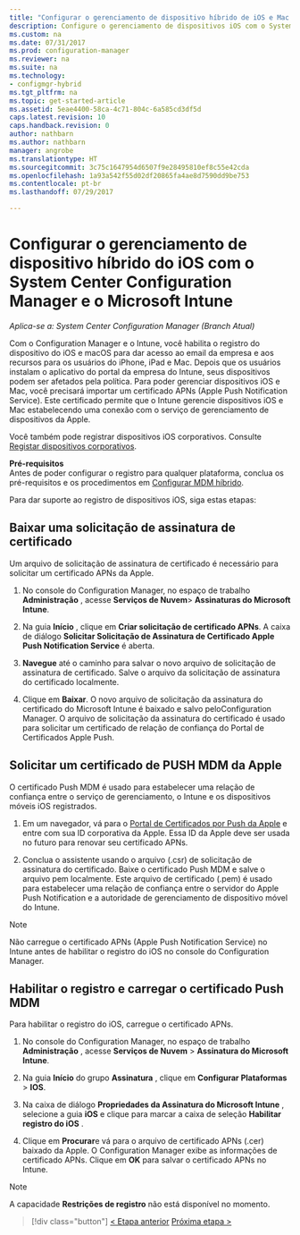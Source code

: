 ```yaml
---
title: "Configurar o gerenciamento de dispositivo híbrido de iOS e Mac com o System Center Configuration Manager e o Microsoft Intune | Microsoft Docs"
description: Configure o gerenciamento de dispositivos iOS com o System Center Configuration Manager e o Microsoft Intune.
ms.custom: na
ms.date: 07/31/2017
ms.prod: configuration-manager
ms.reviewer: na
ms.suite: na
ms.technology:
- configmgr-hybrid
ms.tgt_pltfrm: na
ms.topic: get-started-article
ms.assetid: 5eae4400-58ca-4c71-804c-6a585cd3df5d
caps.latest.revision: 10
caps.handback.revision: 0
author: nathbarn
ms.author: nathbarn
manager: angrobe
ms.translationtype: HT
ms.sourcegitcommit: 3c75c1647954d6507f9e28495810ef8c55e42cda
ms.openlocfilehash: 1a93a542f55d02df20865fa4ae8d7590dd9be753
ms.contentlocale: pt-br
ms.lasthandoff: 07/29/2017

---
```

# <a name="set-up-ios-hybrid-device-management-with-system-center-configuration-manager-and-microsoft-intune"></a>Configurar o gerenciamento de dispositivo híbrido do iOS com o System Center Configuration Manager e o Microsoft Intune

*Aplica-se a: System Center Configuration Manager (Branch Atual)*

Com o Configuration Manager e o Intune, você habilita o registro do dispositivo do iOS e macOS para dar acesso ao email da empresa e aos recursos para os usuários do iPhone, iPad e Mac. Depois que os usuários instalam o aplicativo do portal da empresa do Intune, seus dispositivos podem ser afetados pela política. Para poder gerenciar dispositivos iOS e Mac, você precisará importar um certificado APNs (Apple Push Notification Service). Este certificado permite que o Intune gerencie dispositivos iOS e Mac estabelecendo uma conexão com o serviço de gerenciamento de dispositivos da Apple.  

 Você também pode registrar dispositivos iOS corporativos.  Consulte [Registar dispositivos corporativos](enroll-company-owned-devices.md).  

**Pré-requisitos**<br>
Antes de poder configurar o registro para qualquer plataforma, conclua os pré-requisitos e os procedimentos em [Configurar MDM híbrido](setup-hybrid-mdm.md).

Para dar suporte ao registro de dispositivos iOS, siga estas etapas:  

## <a name="download-a-certificate-signing-request"></a>Baixar uma solicitação de assinatura de certificado
Um arquivo de solicitação de assinatura de certificado é necessário para solicitar um certificado APNs da Apple.  

1.  No console do Configuration Manager, no espaço de trabalho **Administração** , acesse **Serviços de Nuvem**> **Assinaturas do Microsoft Intune**.  

2.  Na guia **Início** , clique em **Criar solicitação de certificado APNs**. A caixa de diálogo **Solicitar Solicitação de Assinatura de Certificado Apple Push Notification Service** é aberta.  

3.  **Navegue** até o caminho para salvar o novo arquivo de solicitação de assinatura de certificado. Salve o arquivo da solicitação de assinatura do certificado localmente.  

4.  Clique em **Baixar**. O novo arquivo de solicitação da assinatura do certificado do Microsoft Intune é baixado e salvo peloConfiguration Manager. O arquivo de solicitação da assinatura do certificado é usado para solicitar um certificado de relação de confiança do Portal de Certificados Apple Push.  

## <a name="request-an-mdm-push-certificate-from-apple"></a>Solicitar um certificado de PUSH MDM da Apple
O certificado Push MDM é usado para estabelecer uma relação de confiança entre o serviço de gerenciamento, o Intune e os dispositivos móveis iOS registrados.  

1.  Em um navegador, vá para o [Portal de Certificados por Push da Apple](http://go.microsoft.com/fwlink/?LinkId=269844) e entre com sua ID corporativa da Apple. Essa ID da Apple deve ser usada no futuro para renovar seu certificado APNs.  

2.  Conclua o assistente usando o arquivo (.csr) de solicitação de assinatura do certificado. Baixe o certificado Push MDM e salve o arquivo pem localmente. Este arquivo de certificado (.pem) é usado para estabelecer uma relação de confiança entre o servidor do Apple Push Notification e a autoridade de gerenciamento de dispositivo móvel do Intune.  

> [!NOTE]  
>  Não carregue o certificado APNs (Apple Push Notification Service) no Intune antes de habilitar o registro do iOS no console do Configuration Manager.  

## <a name="enable-enrollment-and-upload-the-mdm-push-certificate"></a>Habilitar o registro e carregar o certificado Push MDM
Para habilitar o registro do iOS, carregue o certificado APNs.  

1.  No console do Configuration Manager, no espaço de trabalho **Administração** , acesse **Serviços de Nuvem** > **Assinatura do Microsoft Intune**.  

2.  Na guia **Início** do grupo **Assinatura** , clique em **Configurar Plataformas** > **IOS**.  

3.  Na caixa de diálogo **Propriedades da Assinatura do Microsoft Intune** , selecione a guia **iOS** e clique para marcar a caixa de seleção **Habilitar registro do iOS** .  
4.  Clique em **Procurar**e vá para o arquivo de certificado APNs (.cer) baixado da Apple. O Configuration Manager exibe as informações de certificado APNs. Clique em **OK** para salvar o certificado APNs no Intune.  

> [!NOTE]
> A capacidade **Restrições de registro** não está disponível no momento. 

> [!div class="button"]
[< Etapa anterior](create-service-connection-point.md)  [Próxima etapa >](set-up-additional-management.md)

